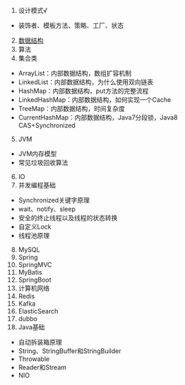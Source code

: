 1. 设计模式√
  * 装饰者、模板方法、策略、工厂、状态
2. [数据结构](./Algorithms.md)
3. 算法
4. 集合类
  * ArrayList：内部数据结构，数组扩容机制
  * LinkedList：内部数据结构，为什么使用双向链表
  * HashMap：内部数据结构，put方法的完整流程
  * LinkedHashMap：内部数据结构，如何实现一个Cache
  * TreeMap：内部数据结构，时间复杂度
  * CurrentHashMap：内部数据结构，Java7分段锁，Java8 CAS+Synchronized
5. JVM
  * JVM内存模型
  * 常见垃圾回收算法
6. IO
7. 并发编程基础
  * Synchronized关键字原理
  * wait、notify、sleep
  * 安全的终止线程以及线程的状态转换
  * 自定义Lock
  * 线程池原理
8. MySQL
9. Spring
10. SpringMVC
11. MyBatis
12. SpringBoot
13. 计算机网络
14. Redis
15. Kafka
16. ElasticSearch
17. dubbo
18. Java基础
  * 自动拆装箱原理
  * String、StringBuffer和StringBuilder
  * Throwable
  * Reader和Stream
  * NIO